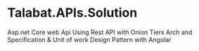 # Talabat.APIs.Solution
Asp.net Core web Api
Using Rest API with Onion Tiers Arch and Specification & Unit of work Design Pattern with Angular
